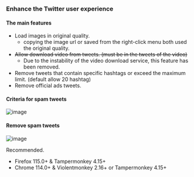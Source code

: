 ### Enhance the Twitter user experience

#### The main features
* Load images in original quality.
  * copying the image url or saved from the right-click menu both used the original quality.
* ~~Allow download video from tweets. (must be in the tweets of the video)~~
  * Due to the instability of the video download service, this feature has been removed.
* Remove tweets that contain specific hashtags or exceed the maximum limit. (default allow 20 hashtag)
* Remove official ads tweets.

#### Criteria for spam tweets
![image](https://i.imgur.com/CcX8VRu.png)

#### Remove spam tweets
![image](https://i.imgur.com/O4HucPC.jpg)

Recommended.
* Firefox 115.0+ & Tampermonkey 4.15+
* Chrome 114.0+ & Violentmonkey 2.16+ or Tampermonkey 4.15+